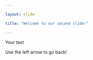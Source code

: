 ```yaml
---

layout: slide

title: "Welcome to our second slide!"

---
```


Your text

Use the left arrow to go back!












